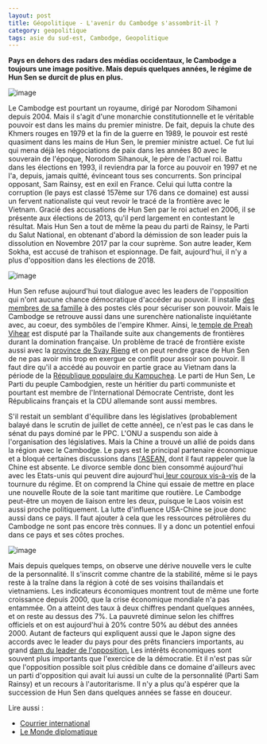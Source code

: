 ```yaml
---
layout: post
title: Géopolitique - L'avenir du Cambodge s'assombrit-il ?
category: geopolitique
tags: asie du sud-est, Cambodge, Geopolitique
---
```

**Pays en dehors des radars des médias occidentaux, le Cambodge a toujours une image positive. Mais depuis quelques années, le régime de Hun Sen se durcit de plus en plus.**

![image](https://filedn.eu/llqi9IBxlYouGRXYG2xlROb/img/2018/map-cambodia-ethnic-1972.jpg)

Le Cambodge est pourtant un royaume, dirigé par Norodom Sihamoni depuis 2004. Mais il s'agit d'une monarchie constitutionnelle et le véritable pouvoir est dans les mains du premier ministre. De fait, depuis la chute des Khmers rouges en 1979 et la fin de la guerre en 1989, le pouvoir est resté quasiment dans les mains de Hun Sen, le premier ministre actuel. Ce fut lui qui mena déjà les négociations de paix dans les années 80 avec le souverain de l'époque, Norodom Sihanouk, le père de l'actuel roi. Battu dans les élections en 1993, il reviendra par la force au pouvoir en 1997 et ne l'a, depuis, jamais quitté, évinceant tous ses concurrents. Son principal opposant, Sam Rainsy, est en exil en France. Celui qui lutta contre la corruption (le pays est classé 157ème sur 176 dans ce domaine) est aussi un fervent nationaliste qui veut revoir le tracé de la frontière avec le Vietnam. Gracié des accusations de Hun Sen par le roi actuel en 2006, il se présente aux élections de 2013, qu'il perd largement en contestant le résultat. Mais Hun Sen a tout de même la peau du parti de Rainsy, le Parti du Salut National, en obtenant d'abord la démission de son leader puis la dissolution en Novembre 2017 par la cour suprème. Son autre leader, Kem Sokha, est accusé de trahison et espionnage. De fait, aujourd'hui, il n'y a plus d'opposition dans les élections de 2018.

![image](https://filedn.eu/llqi9IBxlYouGRXYG2xlROb/img/2018/hunsen.jpg)

Hun Sen refuse aujourd'hui tout dialogue avec les leaders de l'opposition qui n'ont aucune chance démocratique d'accéder au pouvoir. Il installe <a href="http://www.straitstimes.com/asia/se-asia/cambodia-pms-son-assumes-senior-military-post">des membres de sa famille</a> à des postes clés pour sécuriser son pouvoir. Mais le Cambodge se retrouve aussi dans une surenchère nationaliste inquiétante avec, au coeur, des symbôles de l'empire Khmer. Ainsi, le<a href="https://fr.wikipedia.org/wiki/Temple_de_Preah_Vihear#Contentieux_frontalier"> temple de Preah Vihear</a> est disputé par la Thaïlande suite aux changements de frontières durant la domination française. Un problème de tracé de frontière existe aussi avec la <a href="https://fr.wikipedia.org/wiki/Province_de_Svay_Rieng">province de Svay Rieng</a> et on peut rendre grace de Hun Sen de ne pas avoir mis trop en exergue ce conflit pour assoir son pouvoir. Il faut dire qu'il a accédé au pouvoir en partie grace au Vietnam dans la période de la <a href="https://fr.wikipedia.org/wiki/R%C3%A9publique_populaire_du_Kampuch%C3%A9a">République populaire du Kampuchea</a>. Le parti de Hun Sen, Le Parti du peuple Cambodgien, reste un héritier du parti communiste et pourtant est membre de l'International Démocrate Centriste, dont les Républicains français et la CDU allemande sont aussi membres.

S'il restait un semblant d'équilibre dans les législatives (probablement balayé dans le scrutin de juillet de cette année), ce n'est pas le cas dans le sénat du pays dominé par le PPC. L'ONU a suspendu son aide à l'organisation des législatives. Mais la Chine a trouvé un allié de poids dans la région avec le Cambodge. Le pays est le principal partenaire économique et a bloqué certaines discussions dans <a href="https://fr.wikipedia.org/wiki/Association_des_nations_de_l%27Asie_du_Sud-Est">l'ASEAN,</a> dont il faut rappeler que la Chine est absente. Le divorce semble donc bien consommé aujourd'hui avec les Etats-unis qui peuvent dire aujourd'hui<a href="https://www.courrierinternational.com/article/cambodge-les-sanctions-americaines-feront-elles-plier-le-premier-ministre-hun-sen"> leur couroux vis-à-vis</a> de la tournure du régime. Et on comprend la Chine qui essaie de mettre en place une nouvelle Route de la soie tant maritime que routière. Le Cambodge peut-être un moyen de liaison entre les deux, puisque le Laos voisin est aussi proche politiquement. La lutte d'influence USA-Chine se joue donc aussi dans ce pays. Il faut ajouter à cela que les ressources pétrolières du Cambodge ne sont pas encore très connues. Il y a donc un potentiel enfoui dans ce pays et ses côtes proches.

![image](https://filedn.eu/llqi9IBxlYouGRXYG2xlROb/img/2018/pibcambodge.jpg)

Mais depuis quelques temps, on observe une dérive nouvelle vers le culte de la personnalité. Il s'inscrit comme chantre de la stabilité, même si le pays reste à la traîne dans la région à coté de ses voisins thaïlandais et vietnamiens. Les indicateurs économiques montrent tout de même une forte croissance depuis 2000, que la crise économique mondiale n'a pas entammée. On a atteint des taux à deux chiffres pendant quelques années, et on reste au dessus des 7%. La pauvreté diminue selon les chiffres officiels et on est aujourd'hui à 20% contre 50% au début des années 2000. Autant de facteurs qui expliquent aussi que le Japon signe des accords avec le leader du pays pour des prêts financiers importants, au grand <a href="https://cambodgemag.com/2018/04/24855.html">dam du leader de l'opposition.</a> Les intérêts économiques sont souvent plus importants que l'exercice de la démocratie. Et il n'est pas sûr que l'opposition possible soit plus crédible dans ce domaine d'ailleurs avec un parti d'opposition qui avait lui aussi un culte de la personnalité (Parti Sam Rainsy) et un recours à l'autoritarisme. Il n'y a plus qu'à espérer que la succession de Hun Sen dans quelques années se fasse en douceur.

Lire aussi :

 * <a href="https://www.courrierinternational.com/fiche-pays/cambodge">Courrier international</a>
 * <a href="https://www.monde-diplomatique.fr/index/pays/cambodge">Le Monde diplomatique</a>

